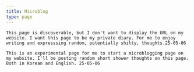 ```yaml
---
title: Microblog
type: page
---
```


<style>
time, footer {
display: none;
}
</style>

<script>
document.addEventListener("DOMContentLoaded", function() {
  document.body.style.display = "none";
  const isLoggedIn = localStorage.getItem("isLoggedIn") === "true";

  if (!isLoggedIn) {
    const correctPassword = "1010"; // ✅ fixed quote marks
    let userInput;
    let isPasswordCorrect = false;

    while (!isPasswordCorrect) {
      userInput = prompt("Please enter the password:");

      if (userInput === null) {
        break;
      } else if (userInput === correctPassword) {
        localStorage.setItem("isLoggedIn", "true");
        document.body.style.display = "block";
        isPasswordCorrect = true;
      } else {
        alert("Incorrect password. Please try again.");
      }
    }
  } else {
    document.body.style.display = "block";
  }
});
</script>

```
This page is discoverable, but I don't want to display the URL on my website. I want this page to be my private diary. For me to enjoy writing and expresssing random, potentially shitty, thoughts.25-05-06
```

```
This is an experimental page for me to start a microblogging page on my website. I'll be posting random short shower thoughts on this page. Both in Korean and English. 25-05-06
```

